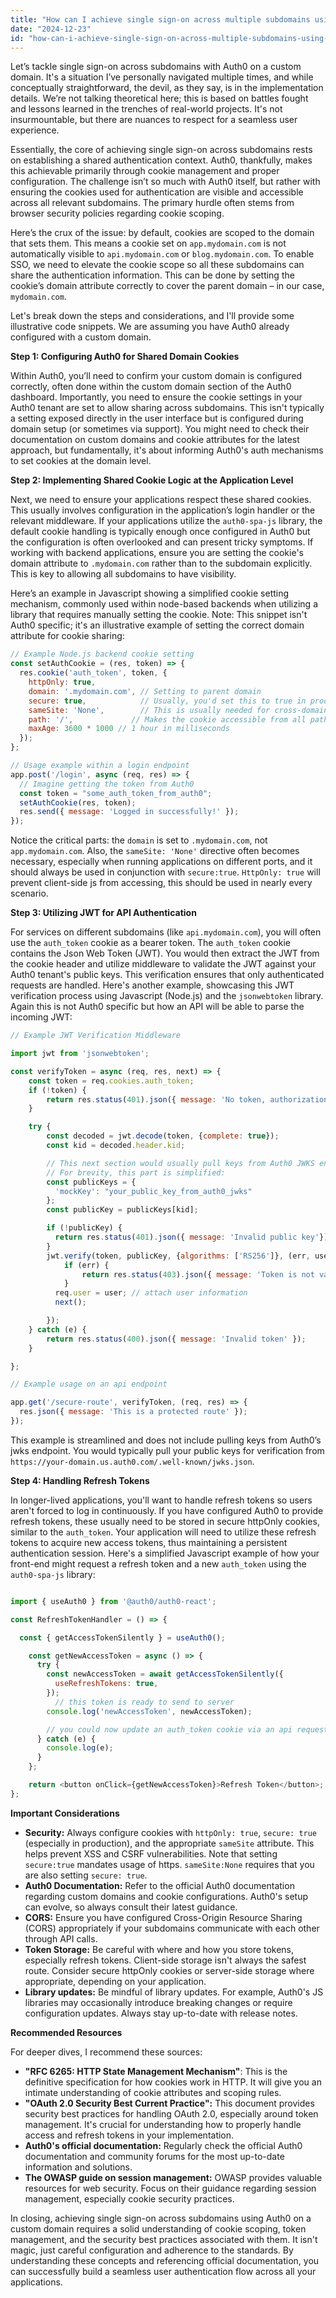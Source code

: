 ```yaml
---
title: "How can I achieve single sign-on across multiple subdomains using Auth0 on a custom domain?"
date: "2024-12-23"
id: "how-can-i-achieve-single-sign-on-across-multiple-subdomains-using-auth0-on-a-custom-domain"
---
```


Let’s tackle single sign-on across subdomains with Auth0 on a custom domain. It's a situation I’ve personally navigated multiple times, and while conceptually straightforward, the devil, as they say, is in the implementation details. We’re not talking theoretical here; this is based on battles fought and lessons learned in the trenches of real-world projects. It's not insurmountable, but there are nuances to respect for a seamless user experience.

Essentially, the core of achieving single sign-on across subdomains rests on establishing a shared authentication context. Auth0, thankfully, makes this achievable primarily through cookie management and proper configuration. The challenge isn’t so much with Auth0 itself, but rather with ensuring the cookies used for authentication are visible and accessible across all relevant subdomains. The primary hurdle often stems from browser security policies regarding cookie scoping.

Here’s the crux of the issue: by default, cookies are scoped to the domain that sets them. This means a cookie set on `app.mydomain.com` is not automatically visible to `api.mydomain.com` or `blog.mydomain.com`. To enable SSO, we need to elevate the cookie scope so all these subdomains can share the authentication information. This can be done by setting the cookie’s domain attribute correctly to cover the parent domain – in our case, `mydomain.com`.

Let's break down the steps and considerations, and I'll provide some illustrative code snippets. We are assuming you have Auth0 already configured with a custom domain.

**Step 1: Configuring Auth0 for Shared Domain Cookies**

Within Auth0, you’ll need to confirm your custom domain is configured correctly, often done within the custom domain section of the Auth0 dashboard. Importantly, you need to ensure the cookie settings in your Auth0 tenant are set to allow sharing across subdomains. This isn't typically a setting exposed directly in the user interface but is configured during domain setup (or sometimes via support). You might need to check their documentation on custom domains and cookie attributes for the latest approach, but fundamentally, it's about informing Auth0's auth mechanisms to set cookies at the domain level.

**Step 2: Implementing Shared Cookie Logic at the Application Level**

Next, we need to ensure your applications respect these shared cookies. This usually involves configuration in the application’s login handler or the relevant middleware. If your applications utilize the `auth0-spa-js` library, the default cookie handling is typically enough once configured in Auth0 but the configuration is often overlooked and can present tricky symptoms. If working with backend applications, ensure you are setting the cookie's domain attribute to `.mydomain.com` rather than to the subdomain explicitly. This is key to allowing all subdomains to have visibility.

Here’s an example in Javascript showing a simplified cookie setting mechanism, commonly used within node-based backends when utilizing a library that requires manually setting the cookie. Note: This snippet isn't Auth0 specific; it's an illustrative example of setting the correct domain attribute for cookie sharing:

```javascript
// Example Node.js backend cookie setting
const setAuthCookie = (res, token) => {
  res.cookie('auth_token', token, {
    httpOnly: true,
    domain: '.mydomain.com', // Setting to parent domain
    secure: true,            // Usually, you'd set this to true in production
    sameSite: 'None',        // This is usually needed for cross-domain requests
    path: '/',             // Makes the cookie accessible from all paths
    maxAge: 3600 * 1000 // 1 hour in milliseconds
  });
};

// Usage example within a login endpoint
app.post('/login', async (req, res) => {
  // Imagine getting the token from Auth0
  const token = "some_auth_token_from_auth0";
  setAuthCookie(res, token);
  res.send({ message: 'Logged in successfully!' });
});
```

Notice the critical parts: the `domain` is set to `.mydomain.com`, not `app.mydomain.com`. Also, the `sameSite: 'None'` directive often becomes necessary, especially when running applications on different ports, and it should always be used in conjunction with `secure:true`. `HttpOnly: true` will prevent client-side js from accessing, this should be used in nearly every scenario.

**Step 3: Utilizing JWT for API Authentication**

For services on different subdomains (like `api.mydomain.com`), you will often use the `auth_token` cookie as a bearer token. The `auth_token` cookie contains the Json Web Token (JWT). You would then extract the JWT from the cookie header and utilize middleware to validate the JWT against your Auth0 tenant's public keys. This verification ensures that only authenticated requests are handled. Here's another example, showcasing this JWT verification process using Javascript (Node.js) and the `jsonwebtoken` library. Again this is not Auth0 specific but how an API will be able to parse the incoming JWT:

```javascript
// Example JWT Verification Middleware

import jwt from 'jsonwebtoken';

const verifyToken = async (req, res, next) => {
    const token = req.cookies.auth_token;
    if (!token) {
        return res.status(401).json({ message: 'No token, authorization denied' });
    }

    try {
        const decoded = jwt.decode(token, {complete: true});
        const kid = decoded.header.kid;

        // This next section would usually pull keys from Auth0 JWKS endpoint
        // For brevity, this part is simplified:
        const publicKeys = {
          'mockKey': "your_public_key_from_auth0_jwks"
        };
        const publicKey = publicKeys[kid];

        if (!publicKey) {
          return res.status(401).json({ message: 'Invalid public key'});
        }
        jwt.verify(token, publicKey, {algorithms: ['RS256']}, (err, user) => {
            if (err) {
                return res.status(403).json({ message: 'Token is not valid' });
            }
          req.user = user; // attach user information
          next();

        });
    } catch (e) {
        return res.status(400).json({ message: 'Invalid token' });
    }

};

// Example usage on an api endpoint

app.get('/secure-route', verifyToken, (req, res) => {
  res.json({ message: 'This is a protected route' });
});

```

This example is streamlined and does not include pulling keys from Auth0’s jwks endpoint. You would typically pull your public keys for verification from `https://your-domain.us.auth0.com/.well-known/jwks.json`.

**Step 4: Handling Refresh Tokens**

In longer-lived applications, you'll want to handle refresh tokens so users aren't forced to log in continuously. If you have configured Auth0 to provide refresh tokens, these usually need to be stored in secure httpOnly cookies, similar to the `auth_token`. Your application will need to utilize these refresh tokens to acquire new access tokens, thus maintaining a persistent authentication session. Here's a simplified Javascript example of how your front-end might request a refresh token and a new `auth_token` using the `auth0-spa-js` library:

```javascript

import { useAuth0 } from '@auth0/auth0-react';

const RefreshTokenHandler = () => {

  const { getAccessTokenSilently } = useAuth0();

    const getNewAccessToken = async () => {
      try {
        const newAccessToken = await getAccessTokenSilently({
          useRefreshTokens: true,
        });
          // this token is ready to send to server
        console.log('newAccessToken', newAccessToken);

        // you could now update an auth_token cookie via an api request
      } catch (e) {
        console.log(e);
      }
    };

    return <button onClick={getNewAccessToken}>Refresh Token</button>;
};
```

**Important Considerations**

*   **Security:** Always configure cookies with `httpOnly: true`, `secure: true` (especially in production), and the appropriate `sameSite` attribute. This helps prevent XSS and CSRF vulnerabilities. Note that setting `secure:true` mandates usage of https. `sameSite:None` requires that you are also setting `secure: true`.
*   **Auth0 Documentation:** Refer to the official Auth0 documentation regarding custom domains and cookie configurations. Auth0's setup can evolve, so always consult their latest guidance.
*   **CORS:** Ensure you have configured Cross-Origin Resource Sharing (CORS) appropriately if your subdomains communicate with each other through API calls.
*   **Token Storage:** Be careful with where and how you store tokens, especially refresh tokens. Client-side storage isn't always the safest route. Consider secure httpOnly cookies or server-side storage where appropriate, depending on your application.
*   **Library updates:** Be mindful of library updates. For example, Auth0's JS libraries may occasionally introduce breaking changes or require configuration updates. Always stay up-to-date with release notes.

**Recommended Resources**

For deeper dives, I recommend these sources:

*   **"RFC 6265: HTTP State Management Mechanism"**: This is the definitive specification for how cookies work in HTTP. It will give you an intimate understanding of cookie attributes and scoping rules.
*   **"OAuth 2.0 Security Best Current Practice":** This document provides security best practices for handling OAuth 2.0, especially around token management. It's crucial for understanding how to properly handle access and refresh tokens in your implementation.
*   **Auth0's official documentation:** Regularly check the official Auth0 documentation and community forums for the most up-to-date information and solutions.
*   **The OWASP guide on session management:** OWASP provides valuable resources for web security. Focus on their guidance regarding session management, especially cookie security practices.

In closing, achieving single sign-on across subdomains using Auth0 on a custom domain requires a solid understanding of cookie scoping, token management, and the security best practices associated with them. It isn't magic, just careful configuration and adherence to the standards. By understanding these concepts and referencing official documentation, you can successfully build a seamless user authentication flow across all your applications.
